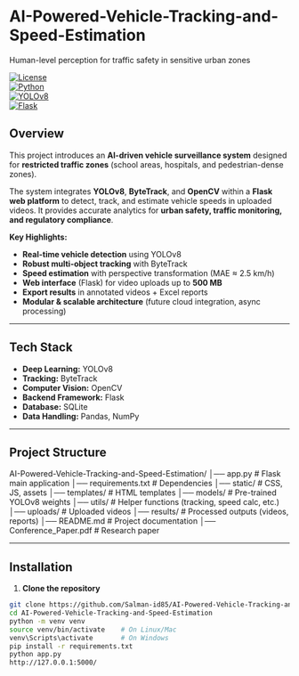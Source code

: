 # AI-Powered-Vehicle-Tracking-and-Speed-Estimation
Human-level perception for traffic safety in sensitive urban zones
  
[![License](https://img.shields.io/badge/License-MIT-green.svg)](LICENSE)  
[![Python](https://img.shields.io/badge/Python-3.8%2B-blue.svg)]()  
[![YOLOv8](https://img.shields.io/badge/YOLOv8-Object%20Detection-red)]()  
[![Flask](https://img.shields.io/badge/Framework-Flask-lightgrey)]()  

## Overview  
This project introduces an **AI-driven vehicle surveillance system** designed for **restricted traffic zones** (school areas, hospitals, and pedestrian-dense zones).  

The system integrates **YOLOv8**, **ByteTrack**, and **OpenCV** within a **Flask web platform** to detect, track, and estimate vehicle speeds in uploaded videos. It provides accurate analytics for **urban safety, traffic monitoring, and regulatory compliance**.  

**Key Highlights:**  
- **Real-time vehicle detection** using YOLOv8  
- **Robust multi-object tracking** with ByteTrack  
- **Speed estimation** with perspective transformation (MAE ≈ 2.5 km/h)  
- **Web interface** (Flask) for video uploads up to **500 MB**  
- **Export results** in annotated videos + Excel reports  
- **Modular & scalable architecture** (future cloud integration, async processing)  

---

## Tech Stack  
- **Deep Learning:** YOLOv8  
- **Tracking:** ByteTrack  
- **Computer Vision:** OpenCV  
- **Backend Framework:** Flask  
- **Database:** SQLite  
- **Data Handling:** Pandas, NumPy  

---

## Project Structure

AI-Powered-Vehicle-Tracking-and-Speed-Estimation/
│── app.py # Flask main application
│── requirements.txt # Dependencies
│── static/ # CSS, JS, assets
│── templates/ # HTML templates
│── models/ # Pre-trained YOLOv8 weights
│── utils/ # Helper functions (tracking, speed calc, etc.)
│── uploads/ # Uploaded videos
│── results/ # Processed outputs (videos, reports)
│── README.md # Project documentation
│── Conference_Paper.pdf # Research paper


---

## Installation  

1. **Clone the repository**  
```bash
git clone https://github.com/Salman-id85/AI-Powered-Vehicle-Tracking-and-Speed-Estimation.git
cd AI-Powered-Vehicle-Tracking-and-Speed-Estimation
python -m venv venv
source venv/bin/activate    # On Linux/Mac
venv\Scripts\activate       # On Windows
pip install -r requirements.txt
python app.py
http://127.0.0.1:5000/

